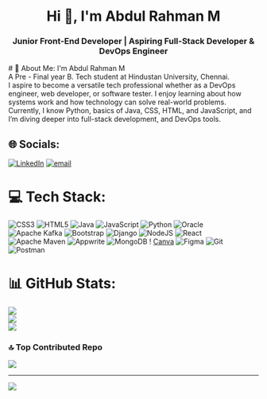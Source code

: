 <h1 align="center">Hi 👋, I'm Abdul Rahman M</h1>
<h3 align="center">Junior Front-End Developer | Aspiring Full-Stack Developer & DevOps Engineer</h3>
# 💫 About Me:
I'm Abdul Rahman M<br>A Pre - Final year B. Tech student at Hindustan University, Chennai.<br>I aspire to become a versatile tech professional whether as a DevOps engineer, web developer, or software tester. I enjoy learning about how systems work and how technology can solve real-world problems. Currently, I know Python, basics of Java, CSS, HTML, and JavaScript, and I’m diving deeper into full-stack development, and DevOps tools.<br>


## 🌐 Socials:
[![LinkedIn](https://img.shields.io/badge/LinkedIn-%230077B5.svg?logo=linkedin&logoColor=white)](https://linkedin.com/in/www.linkedin.com/in/rahman141204) [![email](https://img.shields.io/badge/Email-D14836?logo=gmail&logoColor=white)](mailto:rahman14122004@gmail.com) 

# 💻 Tech Stack:
![CSS3](https://img.shields.io/badge/css3-%231572B6.svg?style=flat&logo=css3&logoColor=white) ![HTML5](https://img.shields.io/badge/html5-%23E34F26.svg?style=flat&logo=html5&logoColor=white) ![Java](https://img.shields.io/badge/java-%23ED8B00.svg?style=flat&logo=openjdk&logoColor=white) ![JavaScript](https://img.shields.io/badge/javascript-%23323330.svg?style=flat&logo=javascript&logoColor=%23F7DF1E) ![Python](https://img.shields.io/badge/python-3670A0?style=flat&logo=python&logoColor=ffdd54) ![Oracle](https://img.shields.io/badge/Oracle-F80000?style=flat&logo=oracle&logoColor=white) ![Apache Kafka](https://img.shields.io/badge/Apache%20Kafka-000?style=flat&logo=apachekafka) ![Bootstrap](https://img.shields.io/badge/bootstrap-%238511FA.svg?style=flat&logo=bootstrap&logoColor=white) ![Django](https://img.shields.io/badge/django-%23092E20.svg?style=flat&logo=django&logoColor=white) ![NodeJS](https://img.shields.io/badge/node.js-6DA55F?style=flat&logo=node.js&logoColor=white) ![React](https://img.shields.io/badge/react-%2320232a.svg?style=flat&logo=react&logoColor=%2361DAFB) ![Apache Maven](https://img.shields.io/badge/Apache%20Maven-C71A36?style=flat&logo=Apache%20Maven&logoColor=white) ![Appwrite](https://img.shields.io/badge/Appwrite-%23FD366E.svg?style=flat&logo=appwrite&logoColor=white) ![MongoDB](https://img.shields.io/badge/MongoDB-%234ea94b.svg?style=flat&logo=mongodb&logoColor=white) ! [Canva](https://img.shields.io/badge/Canva-%2300C4CC.svg?style=flat&logo=Canva&logoColor=white) ![Figma](https://img.shields.io/badge/figma-%23F24E1E.svg?style=flat&logo=figma&logoColor=white) ![Git](https://img.shields.io/badge/git-%23F05033.svg?style=flat&logo=git&logoColor=white) ![Postman](https://img.shields.io/badge/Postman-FF6C37?style=flat&logo=postman&logoColor=white)
# 📊 GitHub Stats:
![](https://github-readme-stats.vercel.app/api?username=Ar141204&theme=neon&hide_border=false&include_all_commits=true&count_private=true)<br/>
![](https://github-readme-streak-stats.herokuapp.com/?user=Ar141204&theme=neon&hide_border=false)<br/>
![](https://github-readme-stats.vercel.app/api/top-langs/?username=Ar141204&theme=neon&hide_border=false&include_all_commits=true&count_private=true&layout=compact)

### 🔝 Top Contributed Repo
![](https://github-contributor-stats.vercel.app/api?username=Ar141204&limit=5&theme=neon&combine_all_yearly_contributions=true)

---
[![](https://visitcount.itsvg.in/api?id=Ar141204&icon=0&color=0)](https://visitcount.itsvg.in)

<!-- Proudly created with GPRM ( https://gprm.itsvg.in ) -->
